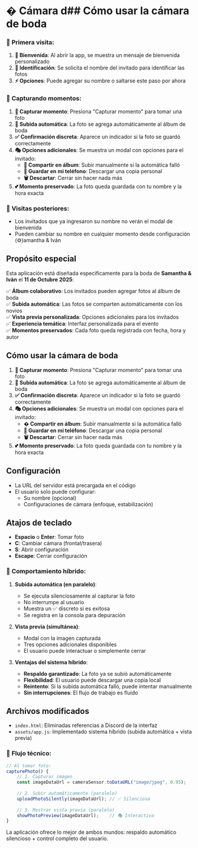# � Cámara d## Cómo usar la cámara de boda

### 🎊 **Primera visita:**
1. **👋 Bienvenida**: Al abrir la app, se muestra un mensaje de bienvenida personalizado
2. **📝 Identificación**: Se solicita el nombre del invitado para identificar las fotos
3. **⚡ Opciones**: Puede agregar su nombre o saltarse este paso por ahora

### 📸 **Capturando momentos:**
1. **📸 Capturar momento**: Presiona "Capturar momento" para tomar una foto
2. **🤖 Subida automática**: La foto se agrega automáticamente al álbum de boda
3. **✅ Confirmación discreta**: Aparece un indicador si la foto se guardó correctamente
4. **🎭 Opciones adicionales**: Se muestra un modal con opciones para el invitado:
   - **💒 Compartir en álbum**: Subir manualmente si la automática falló
   - **💾 Guardar en mi teléfono**: Descargar una copia personal
   - **🗑️ Descartar**: Cerrar sin hacer nada más
5. **💕 Momento preservado**: La foto queda guardada con tu nombre y la hora exacta

### 🔄 **Visitas posteriores:**
- Los invitados que ya ingresaron su nombre no verán el modal de bienvenida
- Pueden cambiar su nombre en cualquier momento desde configuración (⚙️)amantha & Iván

## Propósito especial

Esta aplicación está diseñada específicamente para la boda de **Samantha & Iván** el **11 de Octubre 2025**:

✅ **Álbum colaborativo**: Los invitados pueden agregar fotos al álbum de boda  
✅ **Subida automática**: Las fotos se comparten automáticamente con los novios  
✅ **Vista previa personalizada**: Opciones adicionales para los invitados  
✅ **Experiencia temática**: Interfaz personalizada para el evento  
✅ **Momentos preservados**: Cada foto queda registrada con fecha, hora y autor  

## Cómo usar la cámara de boda

1. **📸 Capturar momento**: Presiona "Capturar momento" para tomar una foto
2. **🤖 Subida automática**: La foto se agrega automáticamente al álbum de boda
3. **✅ Confirmación discreta**: Aparece un indicador si la foto se guardó correctamente
4. **🎭 Opciones adicionales**: Se muestra un modal con opciones para el invitado:
   - **� Compartir en álbum**: Subir manualmente si la automática falló
   - **💾 Guardar en mi teléfono**: Descargar una copia personal
   - **🗑️ Descartar**: Cerrar sin hacer nada más
5. **💕 Momento preservado**: La foto queda guardada con tu nombre y la hora exacta

## Configuración

- La URL del servidor está precargada en el código
- El usuario solo puede configurar:
  - Su nombre (opcional)
  - Configuraciones de cámara (enfoque, estabilización)

## Atajos de teclado

- **Espacio** o **Enter**: Tomar foto
- **C**: Cambiar cámara (frontal/trasera)
- **S**: Abrir configuración
- **Escape**: Cerrar configuración

### 🎯 **Comportamiento híbrido:**

1. **Subida automática (en paralelo)**:
   - Se ejecuta silenciosamente al capturar la foto
   - No interrumpe al usuario
   - Muestra un ✅ discreto si es exitosa
   - Se registra en la consola para depuración

2. **Vista previa (simultánea)**:
   - Modal con la imagen capturada
   - Tres opciones adicionales disponibles
   - El usuario puede interactuar o simplemente cerrar

3. **Ventajas del sistema híbrido**:
   - **Respaldo garantizado**: La foto ya se subió automáticamente
   - **Flexibilidad**: El usuario puede descargar una copia local
   - **Reintento**: Si la subida automática falló, puede intentar manualmente
   - **Sin interrupciones**: El flujo de trabajo es fluido

## Archivos modificados

- `index.html`: Eliminadas referencias a Discord de la interfaz
- `assets/app.js`: Implementado sistema híbrido (subida automática + vista previa)

### 🔄 **Flujo técnico:**

```javascript
// Al tomar foto:
capturePhoto() {
    // 1. Capturar imagen
    const imageDataUrl = cameraSensor.toDataURL("image/jpeg", 0.95);
    
    // 2. Subir automáticamente (paralelo)
    uploadPhotoSilently(imageDataUrl); // ✅ Silenciosa
    
    // 3. Mostrar vista previa (paralelo)
    showPhotoPreview(imageDataUrl);    // 🎭 Interactiva
}
```

La aplicación ofrece lo mejor de ambos mundos: respaldo automático silencioso + control completo del usuario.